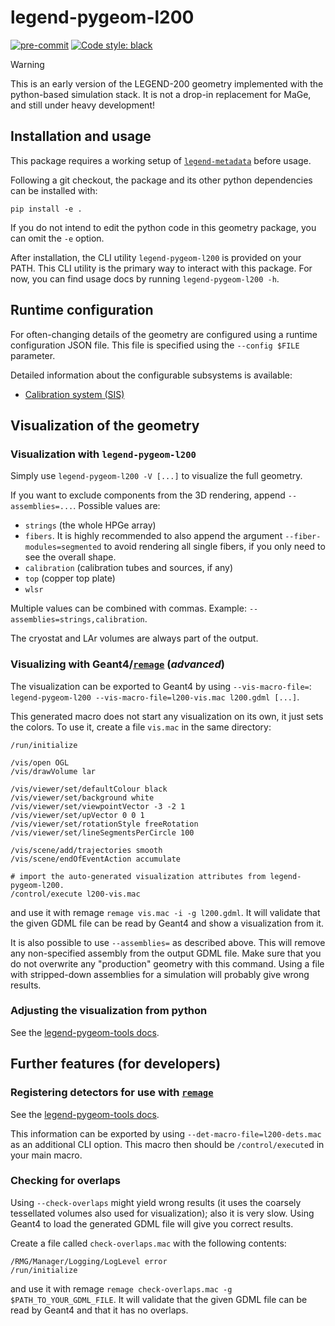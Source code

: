 # legend-pygeom-l200

[![pre-commit](https://img.shields.io/badge/pre--commit-enabled-brightgreen?logo=pre-commit&logoColor=white)](https://github.com/pre-commit/pre-commit)
[![Code style: black](https://img.shields.io/badge/code%20style-black-000000.svg)](https://github.com/psf/black)

> [!WARNING]
>
> This is an early version of the LEGEND-200 geometry implemented with the
> python-based simulation stack. It is not a drop-in replacement for MaGe, and
> still under heavy development!

## Installation and usage

This package requires a working setup of
[`legend-metadata`](https://github.com/legend-exp/legend-metadata) before usage.

Following a git checkout, the package and its other python dependencies can be
installed with:

```
pip install -e .
```

If you do not intend to edit the python code in this geometry package, you can
omit the `-e` option.

After installation, the CLI utility `legend-pygeom-l200` is provided on your
PATH. This CLI utility is the primary way to interact with this package. For
now, you can find usage docs by running `legend-pygeom-l200 -h`.

## Runtime configuration

For often-changing details of the geometry are configured using a runtime
configuration JSON file. This file is specified using the `--config $FILE`
parameter.

Detailed information about the configurable subsystems is available:

- [Calibration system (SIS)](docs/source/calibration.md)

## Visualization of the geometry

### Visualization with `legend-pygeom-l200`

Simply use `legend-pygeom-l200 -V [...]` to visualize the full geometry.

If you want to exclude components from the 3D rendering, append
`--assemblies=...`. Possible values are:

- `strings` (the whole HPGe array)
- `fibers`. It is highly recommended to also append the argument
  `--fiber-modules=segmented` to avoid rendering all single fibers, if you only
  need to see the overall shape.
- `calibration` (calibration tubes and sources, if any)
- `top` (copper top plate)
- `wlsr`

Multiple values can be combined with commas. Example:
`--assemblies=strings,calibration`.

The cryostat and LAr volumes are always part of the output.

### Visualizing with Geant4/[`remage`](https://github.com/legend-exp/remage) (_advanced_)

The visualization can be exported to Geant4 by using `--vis-macro-file=`:
`legend-pygeom-l200 --vis-macro-file=l200-vis.mac l200.gdml [...]`.

This generated macro does not start any visualization on its own, it just sets
the colors. To use it, create a file `vis.mac` in the same directory:

```
/run/initialize

/vis/open OGL
/vis/drawVolume lar

/vis/viewer/set/defaultColour black
/vis/viewer/set/background white
/vis/viewer/set/viewpointVector -3 -2 1
/vis/viewer/set/upVector 0 0 1
/vis/viewer/set/rotationStyle freeRotation
/vis/viewer/set/lineSegmentsPerCircle 100

/vis/scene/add/trajectories smooth
/vis/scene/endOfEventAction accumulate

# import the auto-generated visualization attributes from legend-pygeom-l200.
/control/execute l200-vis.mac
```

and use it with remage `remage vis.mac -i -g l200.gdml`. It will validate that
the given GDML file can be read by Geant4 and show a visualization from it.

It is also possible to use `--assemblies=` as described above. This will remove
any non-specified assembly from the output GDML file. Make sure that you do not
overwrite any "production" geometry with this command. Using a file with
stripped-down assemblies for a simulation will probably give wrong results.

### Adjusting the visualization from python

See the
[legend-pygeom-tools docs](https://legend-pygeom-tools.readthedocs.io/en/latest/).

## Further features (for developers)

### Registering detectors for use with [`remage`](https://github.com/legend-exp/remage)

See the
[legend-pygeom-tools docs](https://legend-pygeom-tools.readthedocs.io/en/latest/).

This information can be exported by using `--det-macro-file=l200-dets.mac` as an
additional CLI option. This macro then should be `/control/execute`d in your
main macro.

### Checking for overlaps

Using `--check-overlaps` might yield wrong results (it uses the coarsely
tessellated volumes also used for visualization); also it is very slow. Using
Geant4 to load the generated GDML file will give you correct results.

Create a file called `check-overlaps.mac` with the following contents:

```
/RMG/Manager/Logging/LogLevel error
/run/initialize
```

and use it with remage `remage check-overlaps.mac -g $PATH_TO_YOUR_GDML_FILE`.
It will validate that the given GDML file can be read by Geant4 and that it has
no overlaps.

